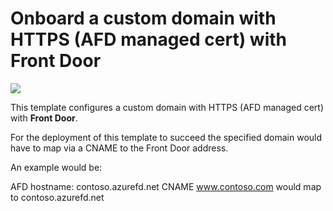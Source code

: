 # Onboard a custom domain with HTTPS (AFD managed cert) with Front Door
<a href="https://portal.azure.com/#create/Microsoft.Template/uri/https%3A%2F%2Fraw.githubusercontent.com%2FAzure%2Fazure-quickstart-templates%2Fmaster%2F101-front-door-custom-domain%2Fazuredeploy.json" target="_blank">
    <img src="http://azuredeploy.net/deploybutton.png"/>
</a>

This template configures a custom domain with HTTPS (AFD managed cert) with **Front Door**.

For the deployment of this template to succeed the specified domain would have to map via a CNAME to the Front Door address.

An example would be:

AFD hostname: contoso.azurefd.net
CNAME www.contoso.com would map to contoso.azurefd.net